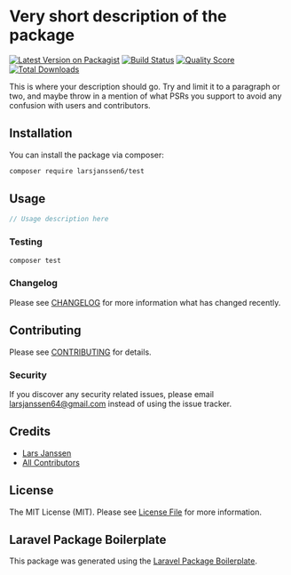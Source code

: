 # Very short description of the package

[![Latest Version on Packagist](https://img.shields.io/packagist/v/larsjanssen6/test.svg?style=flat-square)](https://packagist.org/packages/larsjanssen6/test)
[![Build Status](https://img.shields.io/travis/larsjanssen6/test/master.svg?style=flat-square)](https://travis-ci.org/larsjanssen6/test)
[![Quality Score](https://img.shields.io/scrutinizer/g/larsjanssen6/test.svg?style=flat-square)](https://scrutinizer-ci.com/g/larsjanssen6/test)
[![Total Downloads](https://img.shields.io/packagist/dt/larsjanssen6/test.svg?style=flat-square)](https://packagist.org/packages/larsjanssen6/test)

This is where your description should go. Try and limit it to a paragraph or two, and maybe throw in a mention of what PSRs you support to avoid any confusion with users and contributors.

## Installation

You can install the package via composer:

```bash
composer require larsjanssen6/test
```

## Usage

``` php
// Usage description here
```

### Testing

``` bash
composer test
```

### Changelog

Please see [CHANGELOG](CHANGELOG.md) for more information what has changed recently.

## Contributing

Please see [CONTRIBUTING](CONTRIBUTING.md) for details.

### Security

If you discover any security related issues, please email larsjanssen64@gmail.com instead of using the issue tracker.

## Credits

- [Lars Janssen](https://github.com/larsjanssen6)
- [All Contributors](../../contributors)

## License

The MIT License (MIT). Please see [License File](LICENSE.md) for more information.

## Laravel Package Boilerplate

This package was generated using the [Laravel Package Boilerplate](https://laravelpackageboilerplate.com).